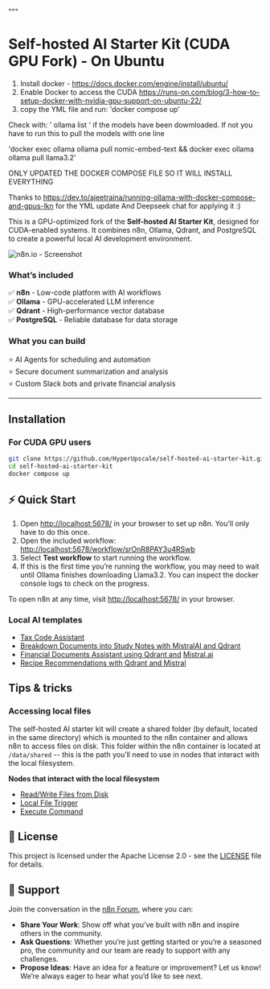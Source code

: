 """
# Self-hosted AI Starter Kit (CUDA GPU Fork) - On Ubuntu 


1. Install docker - https://docs.docker.com/engine/install/ubuntu/
2. Enable Docker to access the CUDA https://runs-on.com/blog/3-how-to-setup-docker-with-nvidia-gpu-support-on-ubuntu-22/
3. copy the YML file and run: 'docker compose up'

Check with:
' ollama list ' if the models have been dowmloaded. If not you have to run this to pull the models with one line

'docker exec ollama ollama pull nomic-embed-text && docker exec ollama ollama pull llama3.2'

ONLY UPDATED THE DOCKER COMPOSE FILE SO IT WILL INSTALL EVERYTHING


Thanks to 
https://dev.to/ajeetraina/running-ollama-with-docker-compose-and-gpus-lkn
for the YML update
And Deepseek chat for applying it :)

This is a GPU-optimized fork of the **Self-hosted AI Starter Kit**, designed for CUDA-enabled systems. It combines n8n, Ollama, Qdrant, and PostgreSQL to create a powerful local AI development environment.

![n8n.io - Screenshot](https://raw.githubusercontent.com/n8n-io/self-hosted-ai-starter-kit/main/assets/n8n-demo.gif)

### What’s included

✅ **n8n** - Low-code platform with AI workflows  
✅ **Ollama** - GPU-accelerated LLM inference  
✅ **Qdrant** - High-performance vector database  
✅ **PostgreSQL** - Reliable database for data storage  

### What you can build

⭐️ AI Agents for scheduling and automation  
⭐️ Secure document summarization and analysis  
⭐️ Custom Slack bots and private financial analysis  

---

## Installation

### For CUDA GPU users

```bash
git clone https://github.com/HyperUpscale/self-hosted-ai-starter-kit.git
cd self-hosted-ai-starter-kit
docker compose up
```


## ⚡️ Quick Start

1. Open <http://localhost:5678/> in your browser to set up n8n. You’ll only
   have to do this once.
2. Open the included workflow:
   <http://localhost:5678/workflow/srOnR8PAY3u4RSwb>
3. Select **Test workflow** to start running the workflow.
4. If this is the first time you’re running the workflow, you may need to wait
   until Ollama finishes downloading Llama3.2. You can inspect the docker
   console logs to check on the progress.


To open n8n at any time, visit <http://localhost:5678/> in your browser.



### Local AI templates

- [Tax Code Assistant](https://n8n.io/workflows/2341-build-a-tax-code-assistant-with-qdrant-mistralai-and-openai/)
- [Breakdown Documents into Study Notes with MistralAI and Qdrant](https://n8n.io/workflows/2339-breakdown-documents-into-study-notes-using-templating-mistralai-and-qdrant/)
- [Financial Documents Assistant using Qdrant and](https://n8n.io/workflows/2335-build-a-financial-documents-assistant-using-qdrant-and-mistralai/) [Mistral.ai](http://mistral.ai/)
- [Recipe Recommendations with Qdrant and Mistral](https://n8n.io/workflows/2333-recipe-recommendations-with-qdrant-and-mistral/)

## Tips & tricks

### Accessing local files

The self-hosted AI starter kit will create a shared folder (by default,
located in the same directory) which is mounted to the n8n container and
allows n8n to access files on disk. This folder within the n8n container is
located at `/data/shared` -- this is the path you’ll need to use in nodes that
interact with the local filesystem.

**Nodes that interact with the local filesystem**

- [Read/Write Files from Disk](https://docs.n8n.io/integrations/builtin/core-nodes/n8n-nodes-base.filesreadwrite/)
- [Local File Trigger](https://docs.n8n.io/integrations/builtin/core-nodes/n8n-nodes-base.localfiletrigger/)
- [Execute Command](https://docs.n8n.io/integrations/builtin/core-nodes/n8n-nodes-base.executecommand/)

## 📜 License

This project is licensed under the Apache License 2.0 - see the
[LICENSE](LICENSE) file for details.

## 💬 Support

Join the conversation in the [n8n Forum](https://community.n8n.io/), where you
can:

- **Share Your Work**: Show off what you’ve built with n8n and inspire others
  in the community.
- **Ask Questions**: Whether you’re just getting started or you’re a seasoned
  pro, the community and our team are ready to support with any challenges.
- **Propose Ideas**: Have an idea for a feature or improvement? Let us know!
  We’re always eager to hear what you’d like to see next.
